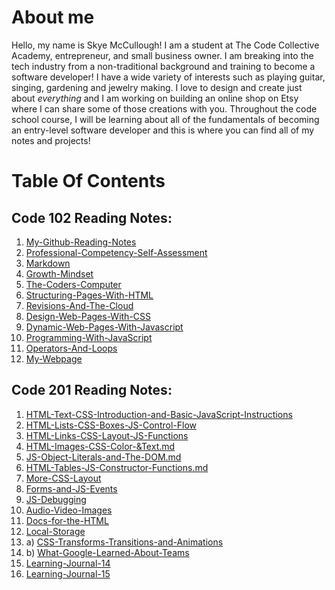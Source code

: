 # **About me**
Hello, my name is Skye McCullough! I am a student at The Code Collective Academy, 
entrepreneur, and small business owner. I am breaking into the tech industry from a 
non-traditional background and training to become a software developer! I have a wide
variety of interests such as playing guitar, singing, gardening and jewelry making.
I love to design and create just about *everything* and I am working on building an 
online shop on Etsy where I can share some of those creations with you. Throughout 
the code school course, I will be learning about all of the fundamentals of becoming
an entry-level software developer and this is where you can find all of my notes and 
projects!
<br>


# **Table Of Contents**

## Code 102 Reading Notes:
1. [My-Github-Reading-Notes](https://large-hadron-collider901.github.io/Reading-Notes/)
2. [Professional-Competency-Self-Assessment](https://large-hadron-collider901.github.io/Reading-Notes/Code-102-Reading-Notes/ProfessionalCompetency)
3. [Markdown](https://large-hadron-collider901.github.io/Reading-Notes/Code-102-Reading-Notes/Markdown)
4. [Growth-Mindset](https://large-hadron-collider901.github.io/Reading-Notes/Code-102-Reading-Notes/GrowthMindset)
5. [The-Coders-Computer](https://large-hadron-collider901.github.io/Reading-Notes/Code-102-Reading-Notes/TheCodersComputer) 
6. [Structuring-Pages-With-HTML](https://large-hadron-collider901.github.io/Reading-Notes/Code-102-Reading-Notes/StructuringWebPagesWithHTML)
7. [Revisions-And-The-Cloud](https://large-hadron-collider901.github.io/Reading-Notes/Code-102-Reading-Notes/RevisionsAndTheCloud)
8. [Design-Web-Pages-With-CSS](https://large-hadron-collider901.github.io/Reading-Notes/Code-102-Reading-Notes/DesignWebPagesWithCSS)
9. [Dynamic-Web-Pages-With-Javascript](https://large-hadron-collider901.github.io/Reading-Notes/Code-102-Reading-Notes/DynamicWebPagesWithJavaScript)
10. [Programming-With-JavaScript](https://large-hadron-collider901.github.io/Reading-Notes/Code-102-Reading-Notes/ProgrammingWithJavaScript)
11. [Operators-And-Loops](https://large-hadron-collider901.github.io/Reading-Notes/Code-102-Reading-Notes/OperatorsAndLoops)
12. [My-Webpage](https://large-hadron-collider901.github.io/My-Webpage/)

## Code 201 Reading Notes:
1. [HTML-Text-CSS-Introduction-and-Basic-JavaScript-Instructions](https://large-hadron-collider901.github.io/Reading-Notes/Code-201-Reading-Notes/HTML-Text-CSS-Introduction-and-Basic-JavaScript-Instructions)
2. [HTML-Lists-CSS-Boxes-JS-Control-Flow](https://large-hadron-collider901.github.io/Reading-Notes/Code-201-Reading-Notes/HTML-Lists-CSS-Boxes-JS-Control-Flow)
3. [HTML-Links-CSS-Layout-JS-Functions](https://large-hadron-collider901.github.io/Reading-Notes/Code-201-Reading-Notes/HTML-Links-CSS-Layout-JS-Functions)
4. [HTML-Images-CSS-Color-&Text.md](https://large-hadron-collider901.github.io/Reading-Notes/Code-201-Reading-Notes/HTML-Images-CSS-Color-&Text)
5. [JS-Object-Literals-and-The-DOM.md](https://large-hadron-collider901.github.io/Reading-Notes/Code-201-Reading-Notes/JS-Object-Literals-and-The-DOM)
6. [HTML-Tables-JS-Constructor-Functions.md](https://large-hadron-collider901.github.io/Reading-Notes/Code-201-Reading-Notes/HTML-Tables-JS-Constructor-Functions-and-Domain-Modeling)
7. [More-CSS-Layout](https://large-hadron-collider901.github.io/Reading-Notes/Code-201-Reading-Notes/More-CSS-Layout)
8. [Forms-and-JS-Events](https://large-hadron-collider901.github.io/Reading-Notes/Code-201-Reading-Notes/Forms-and-JS-Events)
9. [JS-Debugging](https://large-hadron-collider901.github.io/Reading-Notes/Code-201-Reading-Notes/JS-Debugging)
10. [Audio-Video-Images](https://large-hadron-collider901.github.io/Reading-Notes/Code-201-Reading-Notes/Audio-Video-Images)
11. [Docs-for-the-HTML](https://large-hadron-collider901.github.io/Reading-Notes/Code-201-Reading-Notes/Docs-for-the-HTML)
12.  [Local-Storage](https://large-hadron-collider901.github.io/Reading-Notes/Code-201-Reading-Notes/Local-Storage)
13. a) [CSS-Transforms-Transitions-and-Animations](https://large-hadron-collider901.github.io/Reading-Notes/Code-201-Reading-Notes/CSS-Transforms-Transitions-and-Animations)
13. b) [What-Google-Learned-About-Teams](https://large-hadron-collider901.github.io/Reading-Notes/Code-201-Reading-Notes/What-Google-Learned-About-Teams)
14. [Learning-Journal-14](https://large-hadron-collider901.github.io/Reading-Notes/Code-201-Reading-Notes/Learning-Journal-14)
15. [Learning-Journal-15](https://large-hadron-collider901.github.io/Reading-Notes/Code-201-Reading-Notes/Learning-Journal-15)




